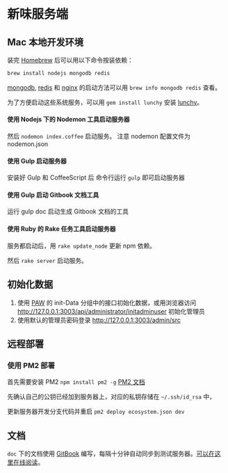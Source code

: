 # 新味服务端

## Mac 本地开发环境

装完 [Homebrew] 后可以用以下命令按装依赖：

``` bash
brew install nodejs mongodb redis
```

[mongodb], [redis] 和 [nginx] 的启动方法可以用 `brew info mongodb redis` 查看。

为了方便启动这些系统服务，可以用 `gem install lunchy` 安装 [lunchy]。



#### 使用 Nodejs 下的 Nodemon 工具启动服务器

然后 `nodemon index.coffee` 启动服务。 注意 nodemon 配置文件为 nodemon.json

#### 使用 Gulp 启动服务器

安装好 Gulp 和 CoffeeScript 后 命令行运行 `gulp` 即可启动服务器

#### 使用 Gulp 启动 Gitbook 文档工具

运行 gulp doc 启动生成 Gitbook 文档的工具

#### 使用 Ruby 的 Rake 任务工具启动服务器

服务都启动后，用 `rake update_node` 更新 npm 依赖。

然后 `rake server` 启动服务。



## 初始化数据

1. 使用 [PAW] 的 init-Data 分组中的接口初始化数据，或用浏览器访问 http://127.0.0.1:3003/api/administrator/initadminuser 初始化管理员
2. 使用默认的管理员密码登录 http://127.0.0.1:3003/admin/src



## 远程部署



### 使用 PM2 部署

首先需要安装 PM2 `npm install pm2 -g` [PM2 文档](https://github.com/Unitech/pm2)

先确认自己的公钥已经加到服务器上，对应的私钥存储在 `~/.ssh/id_rsa` 中，

更新服务器开发分支代码并重启 `pm2 deploy ecosystem.json dev`



## 文档

`doc` 下的文档使用 [GitBook] 编写，每隔十分钟自动同步到测试服务器。[可以在这里在线阅读](http://新味.com/api-test/doc/)。



[Homebrew]: https://brew.sh
[nodejs]: https://nodejs.org
[mongodb]: https://www.mongodb.org
[redis]: http://redis.io
[nginx]: http://nginx.org
[GitBook]: https://gitbook.com
[lunchy]: https://github.com/eddiezane/lunchy
[paw]: https://luckymarmot.com/paw